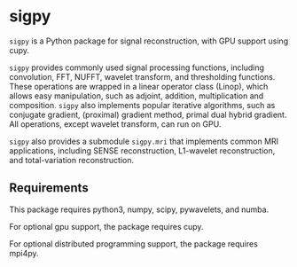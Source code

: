 sigpy
=====

`sigpy` is a Python package for signal reconstruction, with GPU support using cupy.

`sigpy` provides commonly used signal processing functions, including convolution, FFT, NUFFT, wavelet transform, and thresholding functions. These operations are wrapped in a linear operator class (Linop), which allows easy manipulation, such as adjoint, addition, multiplication and composition. `sigpy` also implements popular iterative algorithms, such as conjugate gradient, (proximal) gradient method, primal dual hybrid gradient. All operations, except wavelet transform, can run on GPU.

`sigpy` also provides a submodule `sigpy.mri` that implements common MRI applications, including SENSE reconstruction, L1-wavelet reconstruction, and total-variation reconstruction.

Requirements
------------
This package requires python3, numpy, scipy, pywavelets, and numba. 

For optional gpu support, the package requires cupy.

For optional distributed programming support, the package requires mpi4py.
